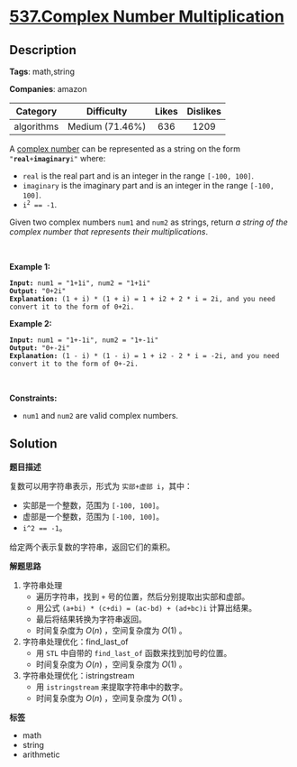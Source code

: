# [537.Complex Number Multiplication](https://leetcode.com/problems/complex-number-multiplication/description/)

## Description

**Tags**: math,string

**Companies**: amazon

|  Category  |   Difficulty    | Likes | Dislikes |
| :--------: | :-------------: | :---: | :------: |
| algorithms | Medium (71.46%) |  636  |   1209   |

<p>A <a href="https://en.wikipedia.org/wiki/Complex_number" target="_blank">complex number</a> can be represented as a string on the form <code>&quot;<strong>real</strong>+<strong>imaginary</strong>i&quot;</code> where:</p>
<ul>
  <li><code>real</code> is the real part and is an integer in the range <code>[-100, 100]</code>.</li>
  <li><code>imaginary</code> is the imaginary part and is an integer in the range <code>[-100, 100]</code>.</li>
  <li><code>i<sup>2</sup> == -1</code>.</li>
</ul>
<p>Given two complex numbers <code>num1</code> and <code>num2</code> as strings, return <em>a string of the complex number that represents their multiplications</em>.</p>
<p>&nbsp;</p>
<p><strong class="example">Example 1:</strong></p>
<pre><code><strong>Input:</strong> num1 = &quot;1+1i&quot;, num2 = &quot;1+1i&quot;
<strong>Output:</strong> &quot;0+2i&quot;
<strong>Explanation:</strong> (1 + i) * (1 + i) = 1 + i2 + 2 * i = 2i, and you need convert it to the form of 0+2i.</code></pre>
<p><strong class="example">Example 2:</strong></p>
<pre><code><strong>Input:</strong> num1 = &quot;1+-1i&quot;, num2 = &quot;1+-1i&quot;
<strong>Output:</strong> &quot;0+-2i&quot;
<strong>Explanation:</strong> (1 - i) * (1 - i) = 1 + i2 - 2 * i = -2i, and you need convert it to the form of 0+-2i.</code></pre>
<p>&nbsp;</p>
<p><strong>Constraints:</strong></p>
<ul>
  <li><code>num1</code> and <code>num2</code> are valid complex numbers.</li>
</ul>

## Solution

**题目描述**

复数可以用字符串表示，形式为 `实部+虚部 i`，其中：

- 实部是一个整数，范围为 `[-100, 100]`。
- 虚部是一个整数，范围为 `[-100, 100]`。
- `i^2 == -1`。

给定两个表示复数的字符串，返回它们的乘积。

**解题思路**

1. 字符串处理
   - 遍历字符串，找到 `+` 号的位置，然后分别提取出实部和虚部。
   - 用公式 `(a+bi) * (c+di) = (ac-bd) + (ad+bc)i` 计算出结果。
   - 最后将结果转换为字符串返回。
   - 时间复杂度为 $O(n)$ ，空间复杂度为 $O(1)$ 。
2. 字符串处理优化：find_last_of
   - 用 `STL` 中自带的 `find_last_of` 函数来找到加号的位置。
   - 时间复杂度为 $O(n)$ ，空间复杂度为 $O(1)$ 。
3. 字符串处理优化：istringstream
   - 用 `istringstream` 来提取字符串中的数字。
   - 时间复杂度为 $O(n)$ ，空间复杂度为 $O(1)$ 。

**标签**

- math
- string
- arithmetic

